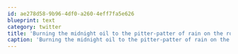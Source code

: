 ```yaml
---
id: ae278d58-9b96-4df0-a260-4eff7fa5e626
blueprint: text
category: twitter
title: 'Burning the midnight oil to the pitter-patter of rain on the roof.'
caption: 'Burning the midnight oil to the pitter-patter of rain on the roof.'
---
```

